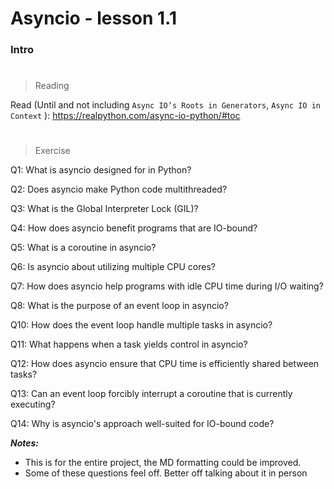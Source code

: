 # Asyncio - lesson 1.1

### Intro

#

> Reading

Read (Until and not including `Async IO’s Roots in Generators`, `Async IO in Context` ): https://realpython.com/async-io-python/#toc

#

> Exercise

Q1: What is asyncio designed for in Python?

Q2: Does asyncio make Python code multithreaded?

Q3: What is the Global Interpreter Lock (GIL)?

Q4: How does asyncio benefit programs that are IO-bound?

Q5: What is a coroutine in asyncio?

Q6: Is asyncio about utilizing multiple CPU cores?

Q7: How does asyncio help programs with idle CPU time during I/O waiting?

Q8: What is the purpose of an event loop in asyncio?

Q10: How does the event loop handle multiple tasks in asyncio?

Q11: What happens when a task yields control in asyncio?

Q12: How does asyncio ensure that CPU time is efficiently shared between tasks?

Q13: Can an event loop forcibly interrupt a coroutine that is currently executing?

Q14: Why is asyncio's approach well-suited for IO-bound code?

**_Notes:_**
* This is for the entire project, the MD formatting could be improved.
* Some of these questions feel off. Better off talking about it in person

